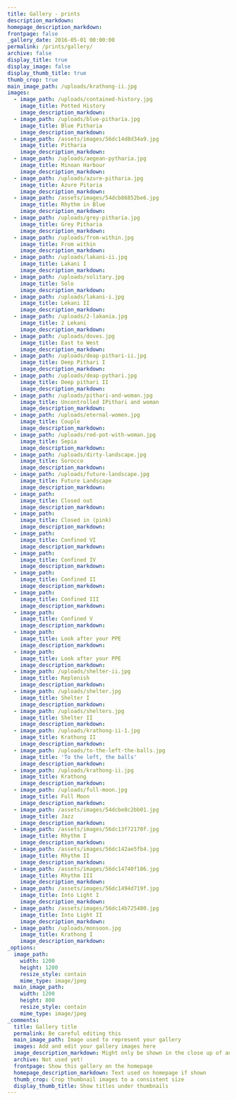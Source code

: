 ```yaml
---
title: Gallery - prints
description_markdown:
homepage_description_markdown:
frontpage: false
_gallery_date: 2016-05-01 00:00:00
permalink: /prints/gallery/
archive: false
display_title: true
display_image: false
display_thumb_title: true
thumb_crop: true
main_image_path: /uploads/krathong-ii.jpg
images:
  - image_path: /uploads/contained-history.jpg
    image_title: Potted History
    image_description_markdown:
  - image_path: /uploads/blue-pitharia.jpg
    image_title: Blue Pitharia
    image_description_markdown:
  - image_path: /assets/images/56dc14d8d34a9.jpg
    image_title: Pitharia
    image_description_markdown:
  - image_path: /uploads/aegean-pytharia.jpg
    image_title: Minoan Harbour
    image_description_markdown:
  - image_path: /uploads/azure-pitharia.jpg
    image_title: Azure Pitaria
    image_description_markdown:
  - image_path: /assets/images/54dcb86852be6.jpg
    image_title: Rhythm in Blue
    image_description_markdown:
  - image_path: /uploads/grey-pitharia.jpg
    image_title: Grey Pitharia
    image_description_markdown:
  - image_path: /uploads/from-within.jpg
    image_title: From within
    image_description_markdown:
  - image_path: /uploads/lakani-ii.jpg
    image_title: Lakani I
    image_description_markdown:
  - image_path: /uploads/solitary.jpg
    image_title: Solo
    image_description_markdown:
  - image_path: /uploads/lakani-i.jpg
    image_title: Lekani II
    image_description_markdown:
  - image_path: /uploads/2-lakania.jpg
    image_title: 2 Lekani
    image_description_markdown:
  - image_path: /uploads/doves.jpg
    image_title: East to West
    image_description_markdown:
  - image_path: /uploads/deap-pithari-ii.jpg
    image_title: Deep Pithari I
    image_description_markdown:
  - image_path: /uploads/deap-pythari.jpg
    image_title: Deep pithari II
    image_description_markdown:
  - image_path: /uploads/pithari-and-woman.jpg
    image_title: Uncontrolled IPithari and woman
    image_description_markdown:
  - image_path: /uploads/eternal-women.jpg
    image_title: Couple
    image_description_markdown:
  - image_path: /uploads/red-pot-with-woman.jpg
    image_title: Sepia
    image_description_markdown:
  - image_path: /uploads/dirty-landscape.jpg
    image_title: Sorocco
    image_description_markdown:
  - image_path: /uploads/future-landscape.jpg
    image_title: Future Landscape
    image_description_markdown:
  - image_path:
    image_title: Closed out
    image_description_markdown:
  - image_path:
    image_title: Closed in (pink)
    image_description_markdown:
  - image_path:
    image_title: Confined VI
    image_description_markdown:
  - image_path:
    image_title: Confined IV
    image_description_markdown:
  - image_path:
    image_title: Confined II
    image_description_markdown:
  - image_path:
    image_title: Confined III
    image_description_markdown:
  - image_path:
    image_title: Confined V
    image_description_markdown:
  - image_path:
    image_title: Look after your PPE
    image_description_markdown:
  - image_path:
    image_title: Look after your PPE
    image_description_markdown:
  - image_path: /uploads/shelter-ii.jpg
    image_title: Replenish
    image_description_markdown:
  - image_path: /uploads/shelter.jpg
    image_title: Shelter I
    image_description_markdown:
  - image_path: /uploads/shelters.jpg
    image_title: Shelter II
    image_description_markdown:
  - image_path: /uploads/krathong-ii-1.jpg
    image_title: Krathong II
    image_description_markdown:
  - image_path: /uploads/to-the-left-the-balls.jpg
    image_title: 'To the left, the balls'
    image_description_markdown:
  - image_path: /uploads/krathong-ii.jpg
    image_title: Krathong
    image_description_markdown:
  - image_path: /uploads/full-moon.jpg
    image_title: Full Moon
    image_description_markdown:
  - image_path: /assets/images/54dcbe8c2bb01.jpg
    image_title: Jazz
    image_description_markdown:
  - image_path: /assets/images/56dc13f72170f.jpg
    image_title: Rhythm I
    image_description_markdown:
  - image_path: /assets/images/56dc142ae5fb4.jpg
    image_title: Rhythm II
    image_description_markdown:
  - image_path: /assets/images/56dc14740f186.jpg
    image_title: Rhythm III
    image_description_markdown:
  - image_path: /assets/images/56dc1494d719f.jpg
    image_title: Into Light I
    image_description_markdown:
  - image_path: /assets/images/56dc14b725480.jpg
    image_title: Into Light II
    image_description_markdown:
  - image_path: /uploads/monsoon.jpg
    image_title: Krathong I
    image_description_markdown:
_options:
  image_path:
    width: 1200
    height: 1200
    resize_style: contain
    mime_type: image/jpeg
  main_image_path:
    width: 1200
    height: 800
    resize_style: contain
    mime_type: image/jpeg
_comments:
  title: Gallery title
  permalink: Be careful editing this
  main_image_path: Image used to represent your gallery
  images: Add and edit your gallery images here
  image_description_markdown: Might only be shown in the close up of an image
  archive: Not used yet!
  frontpage: Show this gallery on the homepage
  homepage_description_markdown: Text used on homepage if shown
  thumb_crop: Crop thumbnail images to a consistent size
  display_thumb_title: Show titles under thumbnails
---
```


